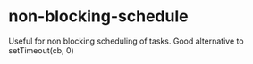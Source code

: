 # non-blocking-schedule
Useful for non blocking scheduling of tasks. Good alternative to setTimeout(cb, 0)
